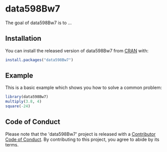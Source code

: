 
# data598Bw7

<!-- badges: start -->
<!-- badges: end -->

The goal of data598Bw7 is to ...

## Installation

You can install the released version of data598Bw7 from [CRAN](https://CRAN.R-project.org) with:

``` r
install.packages("data598Bw7")
```

## Example

This is a basic example which shows you how to solve a common problem:

``` r
library(data598Bw7)
multiply(3.8, 4)
square(-24)
```

## Code of Conduct
Please note that the 'data598Bw7' project is released with a
[Contributor Code of Conduct](CODE_OF_CONDUCT.md).
By contributing to this project, you agree to abide by its terms.


